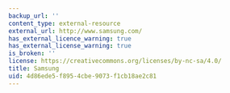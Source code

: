 ```yaml
---
backup_url: ''
content_type: external-resource
external_url: http://www.samsung.com/
has_external_licence_warning: true
has_external_license_warning: true
is_broken: ''
license: https://creativecommons.org/licenses/by-nc-sa/4.0/
title: Samsung
uid: 4d86ede5-f895-4cbe-9073-f1cb18ae2c81
---
```

